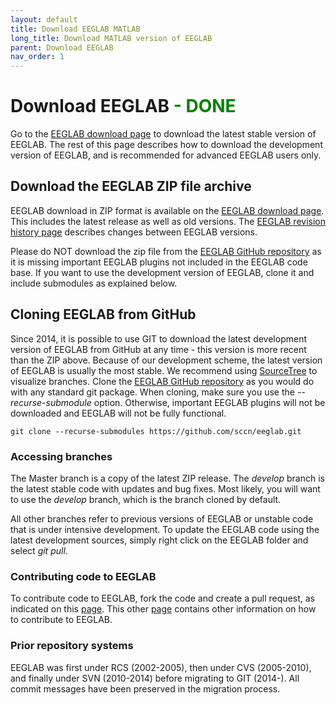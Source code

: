 ```yaml
---
layout: default
title: Download EEGLAB MATLAB
long_title: Download MATLAB version of EEGLAB
parent: Download EEGLAB
nav_order: 1
---
```

Download EEGLAB <span style="color: green">- DONE</span>
====

Go to the [EEGLAB download
page](https://sccn.ucsd.edu/eeglab/download.php) to download the latest stable version of EEGLAB. The rest of this page describes how to download the development version of EEGLAB, and is recommended for advanced EEGLAB users only.

Download the EEGLAB ZIP file archive
------------
EEGLAB download in ZIP format is available on the [EEGLAB download
page](https://sccn.ucsd.edu/eeglab/download.php). This includes the
latest release as well as old versions. The [EEGLAB revision history page](/others/EEGLAB_revision_history.html) describes changes between EEGLAB versions.

Please do NOT download the zip file from the [EEGLAB GitHub repository](https://github.com/sccn/eeglab.git) as it is missing important EEGLAB plugins not included in the EEGLAB code base. If you want to use the development version of EEGLAB, clone it and include submodules as explained below.

Cloning EEGLAB from GitHub
------------------
Since 2014, it is possible to use GIT to download the latest
development version of EEGLAB from GitHub at any time - this version is
more recent than the ZIP above. Because of our development scheme, the
latest version of EEGLAB is usually the most stable. We recommend
using [SourceTree](https://www.sourcetreeapp.com/) to visualize branches.
Clone the [EEGLAB GitHub
repository](https://github.com/sccn/eeglab.git) as you would do with any
standard git package. When cloning, make sure you use the
*--recurse-submodule* option. Otherwise, important EEGLAB plugins will not be downloaded and EEGLAB will not be fully functional.

```
git clone --recurse-submodules https://github.com/sccn/eeglab.git
```

### Accessing branches

The Master branch is a copy of the latest ZIP release. The *develop*
branch is the latest stable code with updates and bug fixes. Most likely,
you will want to use the *develop* branch, which is the branch cloned by default.

All other branches refer to previous versions of EEGLAB or unstable code
that is under intensive development. To update the EEGLAB code using the
latest development sources, simply right click on the EEGLAB folder and
select *git pull*.

### Contributing code to EEGLAB

To contribute code to EEGLAB, fork the code and create a pull request, as
indicated on this [page](/others/Fork_the_EEGLAB_repository.html). This other
[page](/tutorials/misc/Contributing_to_EEGLAB.html) contains other
information on how to contribute to EEGLAB.

### Prior repository systems

EEGLAB was first under RCS (2002-2005), then under CVS (2005-2010), and
finally under SVN (2010-2014) before migrating to GIT (2014-). All
commit messages have been preserved in the migration process.

